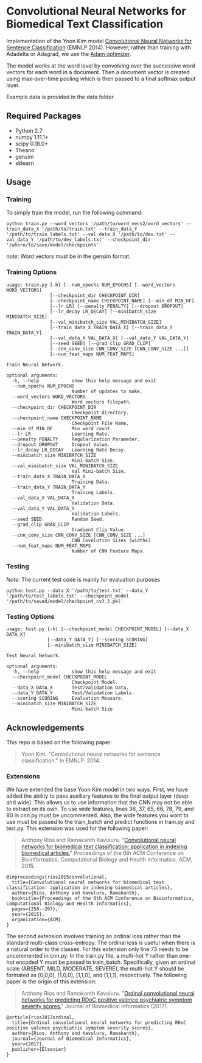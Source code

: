 # Convolutional Neural Networks for Biomedical Text Classification

Implementation of the Yoon Kim model [Convolutional Neural Networks for Sentence Classification](http://arxiv.org/abs/1408.5882) (EMNLP 2014). However, rather than training with Adadelta or Adagrad, we use the [Adam optimizer](https://arxiv.org/abs/1412.6980).

The model works at the word level by convolving over the successive word vectors for each word in a document. Then a document vector is created using max-over-time pooling which is then passed to a final softmax output layer.

Example data is provided in the data folder.

## Required Packages
- Python 2.7
- numpy 1.11.1+
- scipy 0.18.0+
- Theano
- gensim
- sklearn

## Usage

### Training

To simply train the model, run the following command:

```
python train.py --word_vectors '/path/to/word_vecs2/word_vectors' --train_data_X '/path/to/train.txt' --train_data_Y '/path/to/train_labels.txt' --val_data_X '/path/to/dev.txt' --val_data_Y '/path/to/dev_labels.txt' --checkpoint_dir '/where/to/save/model/checkpoints'
```

*note*: Word vectors must be in the gensim format.

### Training Options

```
usage: train.py [-h] [--num_epochs NUM_EPOCHS] [--word_vectors WORD_VECTORS]
                [--checkpoint_dir CHECKPOINT_DIR]
                [--checkpoint_name CHECKPOINT_NAME] [--min_df MIN_DF]
                [--lr LR] [--penalty PENALTY] [--dropout DROPOUT]
                [--lr_decay LR_DECAY] [--minibatch_size MINIBATCH_SIZE]
                [--val_minibatch_size VAL_MINIBATCH_SIZE]
                [--train_data_X TRAIN_DATA_X] [--train_data_Y TRAIN_DATA_Y]
                [--val_data_X VAL_DATA_X] [--val_data_Y VAL_DATA_Y]
                [--seed SEED] [--grad_clip GRAD_CLIP]
                [--cnn_conv_size CNN_CONV_SIZE [CNN_CONV_SIZE ...]]
                [--num_feat_maps NUM_FEAT_MAPS]

Train Neural Network.

optional arguments:
  -h, --help            show this help message and exit
  --num_epochs NUM_EPOCHS
                        Number of updates to make.
  --word_vectors WORD_VECTORS
                        Word vectors filepath.
  --checkpoint_dir CHECKPOINT_DIR
                        Checkpoint directory.
  --checkpoint_name CHECKPOINT_NAME
                        Checkpoint File Name.
  --min_df MIN_DF       Min word count.
  --lr LR               Learning Rate.
  --penalty PENALTY     Regularization Parameter.
  --dropout DROPOUT     Dropout Value.
  --lr_decay LR_DECAY   Learning Rate Decay.
  --minibatch_size MINIBATCH_SIZE
                        Mini-batch Size.
  --val_minibatch_size VAL_MINIBATCH_SIZE
                        Val Mini-batch Size.
  --train_data_X TRAIN_DATA_X
                        Training Data.
  --train_data_Y TRAIN_DATA_Y
                        Training Labels.
  --val_data_X VAL_DATA_X
                        Validation Data.
  --val_data_Y VAL_DATA_Y
                        Validation Labels.
  --seed SEED           Random Seed.
  --grad_clip GRAD_CLIP
                        Gradient Clip Value.
  --cnn_conv_size CNN_CONV_SIZE [CNN_CONV_SIZE ...]
                        CNN Covolution Sizes (widths)
  --num_feat_maps NUM_FEAT_MAPS
                        Number of CNN Feature Maps.
```

### Testing

*Note*: The current test code is mainly for evaluation purposes

```
python test.py --data_X '/path/to/test.txt' --data_Y '/path/to/test_labels.txt' --checkpoint_model '/path/to/saved/model/checkpoint_cv3_3.pkl'
```

### Testing Options

```
usage: test.py [-h] [--checkpoint_model CHECKPOINT_MODEL] [--data_X DATA_X]
               [--data_Y DATA_Y] [--scoring SCORING]
               [--minibatch_size MINIBATCH_SIZE]

Test Neural Network.

optional arguments:
  -h, --help            show this help message and exit
  --checkpoint_model CHECKPOINT_MODEL
                        Checkpoint Model.
  --data_X DATA_X       Test/Validation Data.
  --data_Y DATA_Y       Test/Validation Labels.
  --scoring SCORING     Evaluation Measure.
  --minibatch_size MINIBATCH_SIZE
                        Mini-batch Size
```

## Acknowledgements

This repo is based on the following paper:

> Yoon Kim. "Convolutional neural networks for sentence classification." In EMNLP. 2014.

### Extensions

We have extended the base Yoon Kim model in two ways. First, we have added the ability to pass auxiliary features to the final output layer (deep and wide). This allows us to use information that the CNN may  not be able to extract on its own. To use wide features, lines 36, 37, 65, 66, 78, 79, and 80  in cnn.py must be uncommented. Also, the wide features you want to use must be passed to the train_batch and predict functions in train.py and test.py. This extension was used for the following paper:

> Anthony Rios and Ramakanth Kavuluru. "[Convolutional neural networks for biomedical text classification: application in indexing biomedical articles.](http://protocols.netlab.uky.edu/~rvkavu2/research/bcb-15.pdf)" Proceedings of the 6th ACM Conference on Bioinformatics, Computational Biology and Health Informatics. ACM, 2015.

```
@inproceedings{rios2015convolutional,
  title={Convolutional neural networks for biomedical text classification: application in indexing biomedical articles},
  author={Rios, Anthony and Kavuluru, Ramakanth},
  booktitle={Proceedings of the 6th ACM Conference on Bioinformatics, Computational Biology and Health Informatics},
  pages={258--267},
  year={2015},
  organization={ACM}
}
```

The second extension involves training an ordinal loss rather than the standard multi-class cross-entropy. The ordinal loss is useful when there is a natural order to the classes. For this extension only line 73 needs to be uncommented in cnn.py. In the train.py file, a multi-hot Y rather than one-hot encoded Y must be passed to train_batch. Specifically, given an ordinal scale (ABSENT, MILD, MODERATE, SEVERE), the multi-hot Y should be formated as [0,0,0], [1,0,0], [1,1,0], and [1,1,1], respectively. The following paper is the origin of this extension:

> Anthony Rios and Ramakanth Kavuluru. "[Ordinal convolutional neural networks for predicting RDoC positive valence psychiatric symptom severity scores.](http://protocols.netlab.uky.edu/~rvkavu2/research/rdoc-rios-jbi-17.pdf)" Journal of Biomedical Informatics (2017).

```
@article{rios2017ordinal,
  title={Ordinal convolutional neural networks for predicting RDoC positive valence psychiatric symptom severity scores},
  author={Rios, Anthony and Kavuluru, Ramakanth},
  journal={Journal of Biomedical Informatics},
  year={2017},
  publisher={Elsevier}
}
```
